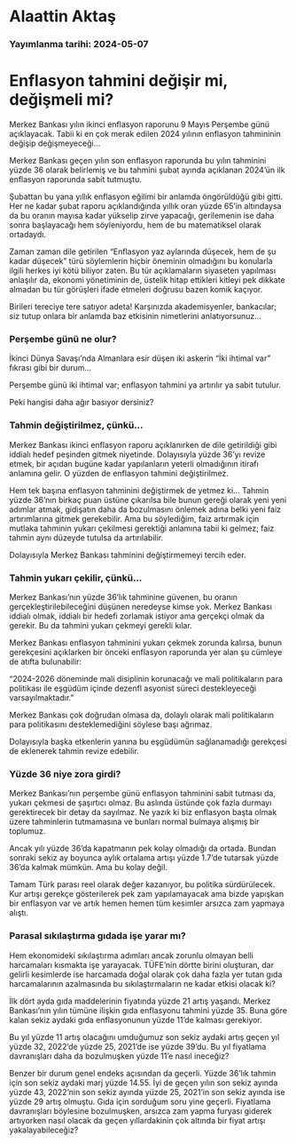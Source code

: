# Alaattin Aktaş

### Yayımlanma tarihi: 2024-05-07

# Enflasyon tahmini değişir mi, değişmeli mi?

Merkez Bankası yılın ikinci enflasyon raporunu 9 Mayıs Perşembe günü açıklayacak. Tabii ki en çok merak edilen 2024 yılının enflasyon tahmininin değişip değişmeyeceği...

Merkez Bankası geçen yılın son enflasyon raporunda bu yılın tahminini yüzde 36 olarak belirlemiş ve bu tahmini şubat ayında açıklanan 2024’ün ilk enflasyon raporunda sabit tutmuştu.

Şubattan bu yana yıllık enflasyon eğilimi bir anlamda öngörüldüğü gibi gitti. Her ne kadar şubat raporu açıklandığında yıllık oran yüzde 65’in altındaysa da bu oranın mayısa kadar yükselip zirve yapacağı, gerilemenin ise daha sonra başlayacağı hem söyleniyordu, hem de bu matematiksel olarak ortadaydı.

Zaman zaman dile getirilen “Enflasyon yaz aylarında düşecek, hem de şu kadar düşecek” türü söylemlerin hiçbir öneminin olmadığını bu konularla ilgili herkes iyi kötü biliyor zaten. Bu tür açıklamaların siyaseten yapılması anlaşılır da, ekonomi yönetiminin de, üstelik hitap ettikleri kitleyi pek dikkate almadan bu tür görüşleri ifade etmeleri doğrusu bazen komik kaçıyor.

Birileri tereciye tere satıyor adeta! Karşınızda akademisyenler, bankacılar; siz tutup onlara bir anlamda baz etkisinin nimetlerini anlatıyorsunuz...


### Perşembe günü ne olur?

İkinci Dünya Savaşı’nda Almanlara esir düşen iki askerin “İki ihtimal var” fıkrası gibi bir durum...

Perşembe günü iki ihtimal var; enflasyon tahmini ya artırılır ya sabit tutulur.

Peki hangisi daha ağır basıyor dersiniz?


### Tahmin değiştirilmez, çünkü...

Merkez Bankası ikinci enflasyon raporu açıklanırken de dile getirildiği gibi iddialı hedef peşinden gitmek niyetinde. Dolayısıyla yüzde 36’yı revize etmek, bir açıdan bugüne kadar yapılanların yeterli olmadığının itirafı anlamına gelir. O yüzden de enflasyon tahmini değiştirilmez.

Hem tek başına enflasyon tahminini değiştirmek de yetmez ki... Tahmin yüzde 36’nın birkaç puan üstüne çıkarılsa bile bunun gereği olarak yeni yeni adımlar atmak, gidişatın daha da bozulmasını önlemek adına belki yeni faiz artırımlarına gitmek gerekebilir. Ama bu söylediğim, faiz artırmak için mutlaka tahminin yukarı çekilmesi gerektiği anlamına tabii ki gelmez; faiz tahmin aynı düzeyde tutulsa da artırılabilir.

Dolayısıyla Merkez Bankası tahminini değiştirmemeyi tercih eder.


### Tahmin yukarı çekilir, çünkü...

Merkez Bankası’nın yüzde 36’lık tahminine güvenen, bu oranın gerçekleştirilebileceğini düşünen neredeyse kimse yok. Merkez Bankası iddialı olmak, iddialı bir hedefi zorlamak istiyor ama gerçekçi olmak da gerekir. Bu da tahmini yukarı çekmeyi gerekli kılar.

Merkez Bankası enflasyon tahminini yukarı çekmek zorunda kalırsa, bunun gerekçesini açıklarken bir önceki enflasyon raporunda yer alan şu cümleye de atıfta bulunabilir:

“2024-2026 döneminde mali disiplinin korunacağı ve mali politikaların para politikası ile eşgüdüm içinde dezenfl asyonist süreci destekleyeceği varsayılmaktadır.”

Merkez Bankası çok doğrudan olmasa da, dolaylı olarak mali politikaların para politikasını desteklemediğini söylese başı ağrımaz.

Dolayısıyla başka etkenlerin yanına bu eşgüdümün sağlanamadığı gerekçesi de eklenerek tahmin revize edebilir.


### Yüzde 36 niye zora girdi?

Merkez Bankası’nın perşembe günü enflasyon tahminini sabit tutması da, yukarı çekmesi de şaşırtıcı olmaz. Bu aslında üstünde çok fazla durmayı gerektirecek bir detay da sayılmaz. Ne yazık ki biz enflasyon başta olmak üzere tahminlerin tutmamasına ve bunları normal bulmaya alışmış bir toplumuz.

Ancak yılı yüzde 36’da kapatmanın pek kolay olmadığı da ortada. Bundan sonraki sekiz ay boyunca aylık ortalama artışı yüzde 1.7’de tutarsak yüzde 36’da kalmak mümkün. Ama bu kolay değil.

Tamam Türk parası reel olarak değer kazanıyor, bu politika sürdürülecek. Kur artışı gerekçe gösterilerek pek zam yapılamayacak ama bizde yapışkan bir enflasyon var ve artık hemen hemen tüm kesimler arsızca zam yapmaya alıştı.


### Parasal sıkılaştırma gıdada işe yarar mı?

Hem ekonomideki sıkılaştırma adımları ancak zorunlu olmayan belli harcamaları kısmakta işe yarayacak. TÜFE’nin dörtte birini oluşturan, dar gelirli kesimlerde ise harcamada doğal olarak çok daha fazla yer tutan gıda harcamalarının azalmasında bu sıkılaştırmaların ne kadar etkisi olacak ki?

İlk dört ayda gıda maddelerinin fiyatında yüzde 21 artış yaşandı. Merkez Bankası’nın yılın tümüne ilişkin gıda enflasyonu tahmini yüzde 35. Buna göre kalan sekiz aydaki gıda enflasyonunun yüzde 11’de kalması gerekiyor.

Bu yıl yüzde 11 artış olacağını umduğumuz son sekiz aydaki artış geçen yıl yüzde 32, 2022’de yüzde 25, 2021’de ise yüzde 39’du. Bu yıl fiyatlama davranışları daha da bozulmuşken yüzde 11’e nasıl ineceğiz?

Benzer bir durum genel endeks açısından da geçerli. Yüzde 36’lık tahmin için son sekiz aydaki marj yüzde 14.55. İyi de geçen yılın son sekiz ayında yüzde 43, 2022’nin son sekiz ayında yüzde 25, 2021’in son sekiz ayında ise yüzde 29 artış olmuştu. Gıda için sorduğum soru yine geçerli. Fiyatlama davranışları böylesine bozulmuşken, arsızca zam yapma furyası giderek artıyorken nasıl olacak da geçen yıllardakinin çok altında bir fiyat artışı yakalayabileceğiz?

